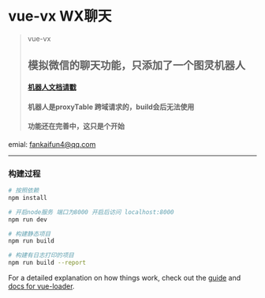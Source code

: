 # vue-vx WX聊天

> vue-vx
> ## 模拟微信的聊天功能，只添加了一个图灵机器人 
> #### [机器人文档请戳](http://www.tuling123.com/) 
> #### 机器人是proxyTable 跨域请求的，build会后无法使用
> #### 功能还在完善中，这只是个开始    

emial: <fankaifun4@qq.com>
__________________________

### 构建过程

``` bash
# 按照依赖
npm install

# 开启node服务 端口为8000 开启后访问 localhost:8000
npm run dev

# 构建静态项目
npm run build

# 构建有日志打印的项目
npm run build --report
```

For a detailed explanation on how things work, check out the [guide](http://vuejs-templates.github.io/webpack/) and [docs for vue-loader](http://vuejs.github.io/vue-loader).
